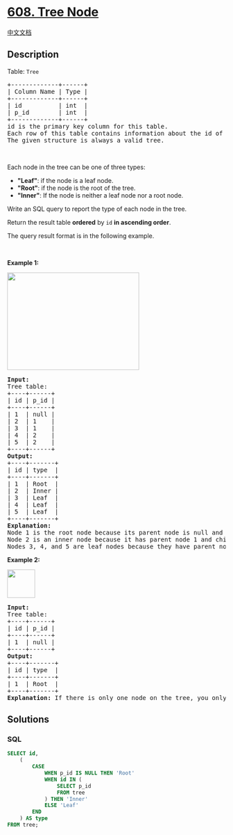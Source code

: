 # [608. Tree Node](https://leetcode.com/problems/tree-node)

[中文文档](/solution/0600-0699/0608.Tree%20Node/README.md)

## Description

<p>Table: <code>Tree</code></p>

<pre>
+-------------+------+
| Column Name | Type |
+-------------+------+
| id          | int  |
| p_id        | int  |
+-------------+------+
id is the primary key column for this table.
Each row of this table contains information about the id of a node and the id of its parent node in a tree.
The given structure is always a valid tree.
</pre>

<p>&nbsp;</p>

<p>Each node in the tree can be one of three types:</p>

<ul>
	<li><strong>&quot;Leaf&quot;</strong>: if the node is a leaf node.</li>
	<li><strong>&quot;Root&quot;</strong>: if the node is the root of the tree.</li>
	<li><strong>&quot;Inner&quot;</strong>: If the node is neither a leaf node nor a root node.</li>
</ul>

<p>Write an SQL query to report the type of each node in the tree.</p>

<p>Return the result table <strong>ordered</strong> by <code>id</code> <strong>in ascending order</strong>.</p>

<p>The query result format is in the following example.</p>

<p>&nbsp;</p>
<p><strong class="example">Example 1:</strong></p>
<img alt="" src="https://fastly.jsdelivr.net/gh/doocs/leetcode@main/solution/0600-0699/0608.Tree%20Node/images/tree1.jpg" style="width: 304px; height: 224px;" />
<pre>
<strong>Input:</strong> 
Tree table:
+----+------+
| id | p_id |
+----+------+
| 1  | null |
| 2  | 1    |
| 3  | 1    |
| 4  | 2    |
| 5  | 2    |
+----+------+
<strong>Output:</strong> 
+----+-------+
| id | type  |
+----+-------+
| 1  | Root  |
| 2  | Inner |
| 3  | Leaf  |
| 4  | Leaf  |
| 5  | Leaf  |
+----+-------+
<strong>Explanation:</strong> 
Node 1 is the root node because its parent node is null and it has child nodes 2 and 3.
Node 2 is an inner node because it has parent node 1 and child node 4 and 5.
Nodes 3, 4, and 5 are leaf nodes because they have parent nodes and they do not have child nodes.
</pre>

<p><strong class="example">Example 2:</strong></p>
<img alt="" src="https://fastly.jsdelivr.net/gh/doocs/leetcode@main/solution/0600-0699/0608.Tree%20Node/images/tree2.jpg" style="width: 64px; height: 65px;" />
<pre>
<strong>Input:</strong> 
Tree table:
+----+------+
| id | p_id |
+----+------+
| 1  | null |
+----+------+
<strong>Output:</strong> 
+----+-------+
| id | type  |
+----+-------+
| 1  | Root  |
+----+-------+
<strong>Explanation:</strong> If there is only one node on the tree, you only need to output its root attributes.
</pre>

## Solutions

<!-- tabs:start -->

### **SQL**

```sql
SELECT id,
    (
        CASE
            WHEN p_id IS NULL THEN 'Root'
            WHEN id IN (
                SELECT p_id
                FROM tree
            ) THEN 'Inner'
            ELSE 'Leaf'
        END
    ) AS type
FROM tree;
```

<!-- tabs:end -->
